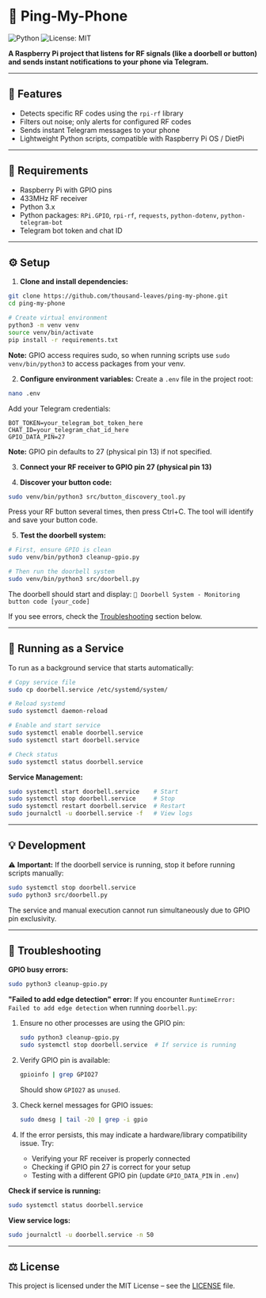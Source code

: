 # 📳 Ping-My-Phone

![Python](https://img.shields.io/badge/python-3.11-blue)
![License: MIT](https://img.shields.io/badge/License-MIT-yellow.svg)

**A Raspberry Pi project that listens for RF signals (like a doorbell or button) and sends instant notifications to your phone via Telegram.**

---

## 🚀 Features

* Detects specific RF codes using the `rpi-rf` library
* Filters out noise; only alerts for configured RF codes
* Sends instant Telegram messages to your phone
* Lightweight Python scripts, compatible with Raspberry Pi OS / DietPi

---

## 🧰 Requirements

* Raspberry Pi with GPIO pins
* 433MHz RF receiver
* Python 3.x
* Python packages: `RPi.GPIO`, `rpi-rf`, `requests`, `python-dotenv`, `python-telegram-bot`
* Telegram bot token and chat ID

---

## ⚙️ Setup

1. **Clone and install dependencies:**
```bash
git clone https://github.com/thousand-leaves/ping-my-phone.git
cd ping-my-phone

# Create virtual environment
python3 -m venv venv
source venv/bin/activate
pip install -r requirements.txt
```

**Note:** GPIO access requires sudo, so when running scripts use `sudo venv/bin/python3` to access packages from your venv.

2. **Configure environment variables:**
Create a `.env` file in the project root:
```bash
nano .env
```

Add your Telegram credentials:
```env
BOT_TOKEN=your_telegram_bot_token_here
CHAT_ID=your_telegram_chat_id_here
GPIO_DATA_PIN=27
```

**Note:** GPIO pin defaults to 27 (physical pin 13) if not specified.

3. **Connect your RF receiver to GPIO pin 27 (physical pin 13)**

4. **Discover your button code:**
```bash
sudo venv/bin/python3 src/button_discovery_tool.py
```
Press your RF button several times, then press Ctrl+C. The tool will identify and save your button code.

5. **Test the doorbell system:**
```bash
# First, ensure GPIO is clean
sudo venv/bin/python3 cleanup-gpio.py

# Then run the doorbell system
sudo venv/bin/python3 src/doorbell.py
```

The doorbell should start and display: `🔔 Doorbell System - Monitoring button code [your_code]`

If you see errors, check the [Troubleshooting](#-troubleshooting) section below.

---

## 🔧 Running as a Service

To run as a background service that starts automatically:

```bash
# Copy service file
sudo cp doorbell.service /etc/systemd/system/

# Reload systemd
sudo systemctl daemon-reload

# Enable and start service
sudo systemctl enable doorbell.service
sudo systemctl start doorbell.service

# Check status
sudo systemctl status doorbell.service
```

**Service Management:**
```bash
sudo systemctl start doorbell.service    # Start
sudo systemctl stop doorbell.service     # Stop
sudo systemctl restart doorbell.service  # Restart
sudo journalctl -u doorbell.service -f   # View logs
```

---

## 💡 Development

⚠️ **Important:** If the doorbell service is running, stop it before running scripts manually:

```bash
sudo systemctl stop doorbell.service
sudo python3 src/doorbell.py
```

The service and manual execution cannot run simultaneously due to GPIO pin exclusivity.

---

## 🔧 Troubleshooting

**GPIO busy errors:**
```bash
sudo python3 cleanup-gpio.py
```

**"Failed to add edge detection" error:**
If you encounter `RuntimeError: Failed to add edge detection` when running `doorbell.py`:

1. Ensure no other processes are using the GPIO pin:
   ```bash
   sudo python3 cleanup-gpio.py
   sudo systemctl stop doorbell.service  # If service is running
   ```

2. Verify GPIO pin is available:
   ```bash
   gpioinfo | grep GPIO27
   ```
   Should show `GPIO27` as `unused`.

3. Check kernel messages for GPIO issues:
   ```bash
   sudo dmesg | tail -20 | grep -i gpio
   ```

4. If the error persists, this may indicate a hardware/library compatibility issue. Try:
   - Verifying your RF receiver is properly connected
   - Checking if GPIO pin 27 is correct for your setup
   - Testing with a different GPIO pin (update `GPIO_DATA_PIN` in `.env`)

**Check if service is running:**
```bash
sudo systemctl status doorbell.service
```

**View service logs:**
```bash
sudo journalctl -u doorbell.service -n 50
```

---

## ⚖️ License

This project is licensed under the MIT License – see the [LICENSE](LICENSE) file.
